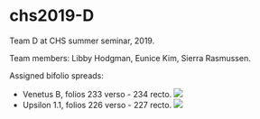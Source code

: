 # chs2019-D

Team D at CHS summer seminar, 2019.


Team members:  Libby Hodgman, Eunice Kim, Sierra Rasmussen.

Assigned bifolio spreads:

-  Venetus B, folios 233 verso - 234 recto.    [![](http://www.homermultitext.org/iipsrv?OBJ=IIP,1.0&FIF=/project/homer/pyramidal/deepzoom/hmt/vbbifolio/v1/vb_233v_234r.tif&wID=200&CVT=JPEG)](http://www.homermultitext.org/ict2/?urn=urn:cite2:hmt:vbbifolio.v1:vb_233v_234r)
-  Upsilon 1.1, folios 226 verso - 227 recto.  [![](http://www.homermultitext.org/iipsrv?OBJ=IIP,1.0&FIF=/project/homer/pyramidal/deepzoom/hmt/e3bifolio/v1/E3_226v_227r.tif&wID=200&CVT=JPEG)](http://www.homermultitext.org/ict2/?urn=urn:cite2:hmt:e3bifolio.v1:E3_226v_227r)
